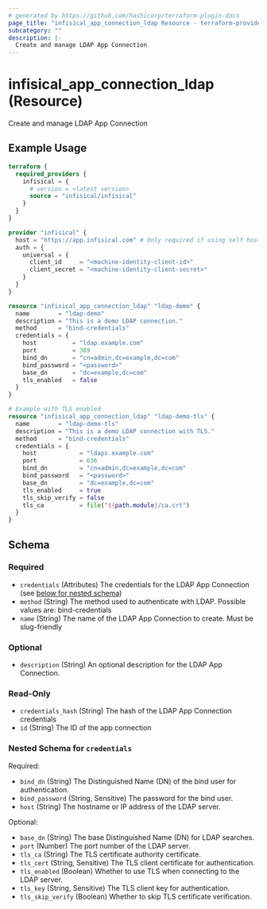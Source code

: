 ```yaml
---
# generated by https://github.com/hashicorp/terraform-plugin-docs
page_title: "infisical_app_connection_ldap Resource - terraform-provider-infisical"
subcategory: ""
description: |-
  Create and manage LDAP App Connection
---
```


# infisical_app_connection_ldap (Resource)

Create and manage LDAP App Connection

## Example Usage

```terraform
terraform {
  required_providers {
    infisical = {
      # version = <latest version>
      source = "infisical/infisical"
    }
  }
}

provider "infisical" {
  host = "https://app.infisical.com" # Only required if using self hosted instance of Infisical, default is https://app.infisical.com
  auth = {
    universal = {
      client_id     = "<machine-identity-client-id>"
      client_secret = "<machine-identity-client-secret>"
    }
  }
}

resource "infisical_app_connection_ldap" "ldap-demo" {
  name        = "ldap-demo"
  description = "This is a demo LDAP connection."
  method      = "bind-credentials"
  credentials = {
    host          = "ldap.example.com"
    port          = 389
    bind_dn       = "cn=admin,dc=example,dc=com"
    bind_password = "<password>"
    base_dn       = "dc=example,dc=com"
    tls_enabled   = false
  }
}

# Example with TLS enabled
resource "infisical_app_connection_ldap" "ldap-demo-tls" {
  name        = "ldap-demo-tls"
  description = "This is a demo LDAP connection with TLS."
  method      = "bind-credentials"
  credentials = {
    host            = "ldaps.example.com"
    port            = 636
    bind_dn         = "cn=admin,dc=example,dc=com"
    bind_password   = "<password>"
    base_dn         = "dc=example,dc=com"
    tls_enabled     = true
    tls_skip_verify = false
    tls_ca          = file("${path.module}/ca.crt")
  }
}
```

<!-- schema generated by tfplugindocs -->
## Schema

### Required

- `credentials` (Attributes) The credentials for the LDAP App Connection (see [below for nested schema](#nestedatt--credentials))
- `method` (String) The method used to authenticate with LDAP. Possible values are: bind-credentials
- `name` (String) The name of the LDAP App Connection to create. Must be slug-friendly

### Optional

- `description` (String) An optional description for the LDAP App Connection.

### Read-Only

- `credentials_hash` (String) The hash of the LDAP App Connection credentials
- `id` (String) The ID of the app connection

<a id="nestedatt--credentials"></a>
### Nested Schema for `credentials`

Required:

- `bind_dn` (String) The Distinguished Name (DN) of the bind user for authentication.
- `bind_password` (String, Sensitive) The password for the bind user.
- `host` (String) The hostname or IP address of the LDAP server.

Optional:

- `base_dn` (String) The base Distinguished Name (DN) for LDAP searches.
- `port` (Number) The port number of the LDAP server.
- `tls_ca` (String) The TLS certificate authority certificate.
- `tls_cert` (String, Sensitive) The TLS client certificate for authentication.
- `tls_enabled` (Boolean) Whether to use TLS when connecting to the LDAP server.
- `tls_key` (String, Sensitive) The TLS client key for authentication.
- `tls_skip_verify` (Boolean) Whether to skip TLS certificate verification.
